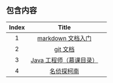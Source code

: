 ## 包含内容

| Index |            Title            |      |
| :---: | :-------------------------: | ---- |
|   1   |    [markdown 文档入门]()    |      |
|   2   |        [git 文档]()         |      |
|   3   | [Java 工程师（慕课目录）]() |      |
|   4   |       [名侦探柯南]()        |      |

